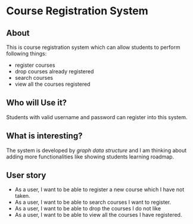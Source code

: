 # Course Registration System

## About
This is course registration system which can allow students to perform following things:
- register courses
- drop courses already registered
- search courses 
- view all the courses registered

## Who will Use it?
Students with valid username and password can register into this system.

## What is interesting? 
The system is developed by *graph data structure* and I am thinking about adding more functionalities like showing students learning roadmap.

## User story
- As a user, I want to be able to register a new course which I have not taken.
- As a user, I want to be able to search courses I want to register.
- As a user, I want to be able to drop the courses I do not like
- As a user, I want to be able to view all the courses I have registered.